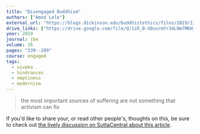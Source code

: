 ```yaml
---
title: "Disengaged Buddhism"
authors: ["Amod Lele"]
external_url: "https://blogs.dickinson.edu/buddhistethics/files/2019/11/Lele_19_FD-1-1.pdf"
drive_links: ["https://drive.google.com/file/d/1iR_B-U0uxrmYr34LNm7MKHjzYAHD0ia9/view?usp=drivesdk"]
year: 2019
journal: jbe
volume: 26
pages: "239--289"
course: engaged
tags:
  - viveka
  - hindrances
  - emptiness
  - modernism
---
```


> the most important sources of suffering are not something that activism can fix

If you'd like to share your, or read other people's, thoughts on this, be sure to check out [the lively discussion on SuttaCentral about this article](https://discourse.suttacentral.net/t/disengaged-buddhism/14664?u=khemarato.bhikkhu).

